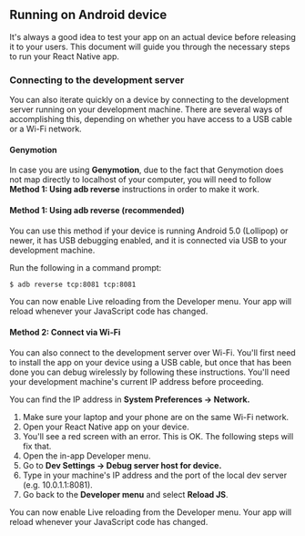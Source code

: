 ## Running on Android device
It's always a good idea to test your app on an actual device before releasing it to your users. This document will guide you through the necessary steps to run your React Native app.


### Connecting to the development server
You can also iterate quickly on a device by connecting to the development server running on your development machine. There are several ways of accomplishing this, depending on whether you have access to a USB cable or a Wi-Fi network.

#### Genymotion
In case you are using **Genymotion**, due to the fact that Genymotion does not map directly to localhost of your computer, you will need to follow **Method 1: Using adb reverse** instructions in order to make it work.

#### Method 1: Using adb reverse (recommended)
You can use this method if your device is running Android 5.0 (Lollipop) or newer, it has USB debugging enabled, and it is connected via USB to your development machine.

Run the following in a command prompt:

```bash
$ adb reverse tcp:8081 tcp:8081
```

You can now enable Live reloading from the Developer menu. Your app will reload whenever your JavaScript code has changed.

#### Method 2: Connect via Wi-Fi
You can also connect to the development server over Wi-Fi. You'll first need to install the app on your device using a USB cable, but once that has been done you can debug wirelessly by following these instructions. You'll need your development machine's current IP address before proceeding.

You can find the IP address in **System Preferences → Network.**

1. Make sure your laptop and your phone are on the same Wi-Fi network.
2. Open your React Native app on your device.
3. You'll see a red screen with an error. This is OK. The following steps will fix that.
4. Open the in-app Developer menu.
5. Go to **Dev Settings → Debug server host for device.**
6. Type in your machine's IP address and the port of the local dev server (e.g. 10.0.1.1:8081).
7. Go back to the **Developer menu** and select **Reload JS**.

You can now enable Live reloading from the Developer menu. Your app will reload whenever your JavaScript code has changed.
